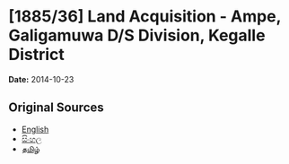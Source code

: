# [1885/36] Land Acquisition - Ampe, Galigamuwa D/S Division, Kegalle District

**Date:** 2014-10-23

## Original Sources

- [English](https://documents.gov.lk/view/extra-gazettes/2014/10/1885-36_E.pdf)
- [සිංහල](https://documents.gov.lk/view/extra-gazettes/2014/10/1885-36_S.pdf)
- [தமிழ்](https://documents.gov.lk/view/extra-gazettes/2014/10/1885-36_T.pdf)

